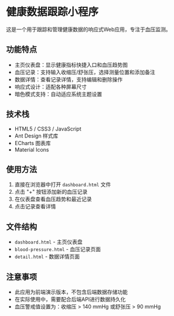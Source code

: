# 健康数据跟踪小程序

这是一个用于跟踪和管理健康数据的响应式Web应用，专注于血压监测。

## 功能特点

- 主页仪表盘：显示健康指标快捷入口和血压趋势图
- 血压记录：支持输入收缩压/舒张压，选择测量位置和添加备注
- 数据详情：查看记录详情，支持编辑和删除操作
- 响应式设计：适配各种屏幕尺寸
- 暗色模式支持：自动适应系统主题设置

## 技术栈

- HTML5 / CSS3 / JavaScript
- Ant Design 样式库
- ECharts 图表库
- Material Icons

## 使用方法

1. 直接在浏览器中打开 `dashboard.html` 文件
2. 点击 "+" 按钮添加新的血压记录
3. 在仪表盘查看血压趋势和最近记录
4. 点击记录查看详情

## 文件结构

- `dashboard.html` - 主页仪表盘
- `blood-pressure.html` - 血压记录页面
- `detail.html` - 数据详情页面

## 注意事项

- 此应用为前端演示版本，不包含后端数据存储功能
- 在实际使用中，需要配合后端API进行数据持久化
- 血压警戒值设置为：收缩压 > 140 mmHg 或舒张压 > 90 mmHg
